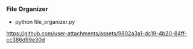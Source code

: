 ### File Organizer

- python file_organizer.py

https://github.com/user-attachments/assets/9802a3a1-dc19-4b20-84ff-cc386d99e30d
